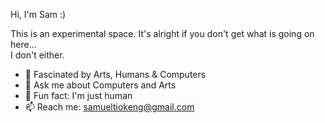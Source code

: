 Hi, I'm Sam :) <br>

This is an experimental space. It's alright if you don't get what is going on here...<br>I don't either.

- 🔭 Fascinated by Arts, Humans & Computers
- 💬 Ask me about Computers and Arts
- 🌱 Fun fact: I'm just human
- 📫 Reach me: samueltiokeng@gmail.com


